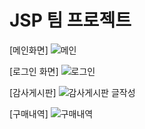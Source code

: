 # JSP 팀 프로젝트
[메인화면]
![메인](https://user-images.githubusercontent.com/74029610/111068945-1eefcb00-850e-11eb-9ed3-eb38d7be6581.JPG)

[로그인 화면]
![로그인](https://user-images.githubusercontent.com/74029610/111069042-80179e80-850e-11eb-8b4c-9e348c124f11.JPG)

[감사게시판]
![감사게시판 글작성](https://user-images.githubusercontent.com/74029610/111069058-9887b900-850e-11eb-8568-bdda0c38f9f5.JPG)

[구매내역]
![구매내역](https://user-images.githubusercontent.com/74029610/111069069-ac331f80-850e-11eb-8c7b-a089e8985cc3.JPG)
